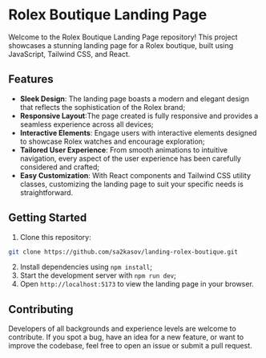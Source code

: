 # Rolex Boutique Landing Page

Welcome to the Rolex Boutique Landing Page repository! This project showcases a stunning landing page for a Rolex boutique, built using JavaScript, Tailwind CSS, and React.

## Features

- **Sleek Design**: The landing page boasts a modern and elegant design that reflects the sophistication of the Rolex brand;
- **Responsive Layout**:The page created is fully responsive and provides a seamless experience across all devices;
- **Interactive Elements**: Engage users with interactive elements designed to showcase Rolex watches and encourage exploration;
- **Tailored User Experience**: From smooth animations to intuitive navigation, every aspect of the user experience has been carefully considered and crafted;
- **Easy Customization**: With React components and Tailwind CSS utility classes, customizing the landing page to suit your specific needs is straightforward.

## Getting Started

1. Clone this repository:
```bash
git clone https://github.com/sa2kasov/landing-rolex-boutique.git
```
2. Install dependencies using `npm install`;
3. Start the development server with `npm run dev`;
4. Open `http://localhost:5173` to view the landing page in your browser.

## Contributing

Developers of all backgrounds and experience levels are welcome to contribute. If you spot a bug, have an idea for a new feature, or want to improve the codebase, feel free to open an issue or submit a pull request.